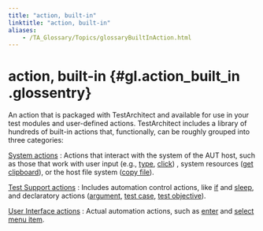 ```yaml
--- 
title: "action, built-in"
linktitle: "action, built-in"
aliases: 
    - /TA_Glossary/Topics/glossaryBuiltInAction.html
---
```

# action, built-in {#gl.action_built_in .glossentry}

An action that is packaged with TestArchitect and available for use in your test modules and user-defined actions. TestArchitect includes a library of hundreds of built-in actions that, functionally, can be roughly grouped into three categories:

[System actions](../../TA_Automation/Topics/bia_System.html)
:   Actions that interact with the system of the AUT host, such as those that work with user input \(e.g., [type](../../TA_Automation/Topics/bia_type.html), [click](../../TA_Automation/Topics/bia_click.html)\) , system resources \([get clipboard](../../TA_Automation/Topics/bia_get_clipboard.html)\), or the host file system \([copy file](../../TA_Automation/Topics/bia_copy_file.html)\).

[Test Support actions](../../TA_Automation/Topics/bia_Test_Support.html)
:   Includes automation control actions, like [if](../../TA_Automation/Topics/bia_if.html) and [sleep](../../TA_Automation/Topics/bia_sleep.html), and declaratory actions \([argument](../../TA_Automation/Topics/bia_argument.html), [test case](../../TA_Automation/Topics/bia_test_case.html), [test objective](../../TA_Automation/Topics/bia_test_objective.html)\).

[User Interface actions](../../TA_Automation/Topics/bia_User_Interface.html)
:   Actual automation actions, such as [enter](../../TA_Automation/Topics/bia_enter.html) and [select menu item](../../TA_Automation/Topics/bia_select_menu_item.html).

